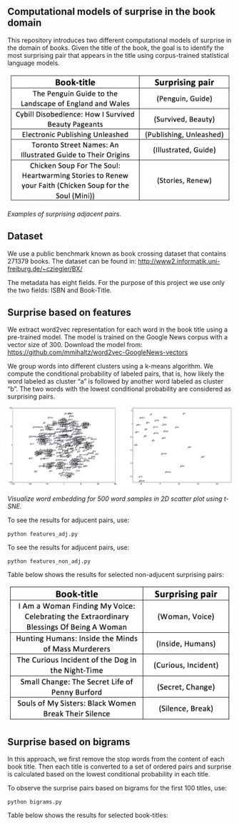 ## Computational models of surprise in the book domain 


This repository introduces two different computational models of surprise in the domain of books. Given the title of the book, the goal is to identify the most surprising pair that appears in the title using corpus-trained statistical language models.  

<p align="center"><img alt="surprising adjucent words" src="Figures/surprising-adjucent-pairs.png" width="500"> </p>

*Examples of surprising adjacent pairs.*

## Dataset

We use a public benchmark known as book crossing dataset that contains 271379 books. The dataset can be found in: http://www2.informatik.uni-freiburg.de/~cziegler/BX/

 The metadata has eight fields. For the purpose of this project we use only the two fields: ISBN and Book-Title.  

## Surprise based on features

We extract word2vec representation for each word in the book title using a pre-trained model. The model is trained on the Google News corpus with a vector size of 300. Download the model from: https://github.com/mmihaltz/word2vec-GoogleNews-vectors 

We group words into different clusters using a k-means algorithm. We compute the conditional probability of labeled pairs, that is, how likely the word labeled as cluster “a” is followed by another word labeled as cluster “b”. The two words with the lowest conditional probability are considered as surprising pairs.   

<p align="center"><img alt="word embedding with 300 words" src="Figures/word-embbedding.png" width="800"> </p>

*Visualize word embedding for 500 word samples in 2D scatter plot using t-SNE.*

To see the results for adjucent pairs, use:

    python features_adj.py

To see the results for adjucent pairs, use:

    python features_non_adj.py

Table below shows the results for selected non-adjucent surprising pairs:

<p align="center"><img alt="surprising non-adjucent words" src="Figures/surprising-non-adjucent-pairs.png" width="500"> </p>


## Surprise based on bigrams

In this approach, we first remove the stop words from the content of each book title. Then each title is converted to a set of ordered pairs and surprise is calculated based on the lowest conditional probability in each title.  

To observe the surprise pairs based on bigrams for the first 100 titles, use:


    python bigrams.py

Table below shows the results for selected book-titles:


